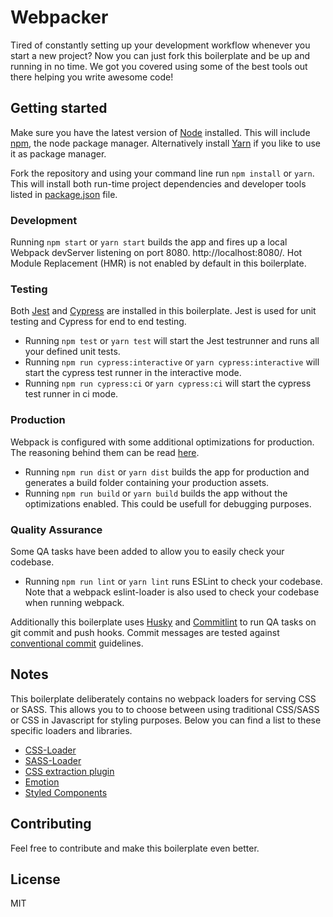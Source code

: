 # Webpacker
Tired of constantly setting up your development workflow whenever you start a new project? Now you can just fork this boilerplate and be up and running in no time. We got you covered using some of the best tools out there helping you write awesome code!

## Getting started
Make sure you have the latest version of [Node](https://nodejs.org/en/) installed. This will include [npm](https://www.npmjs.com/), the node package manager. Alternatively install [Yarn](https://yarnpkg.com/lang/en/) if you like to use it as package manager.

Fork the repository and using your command line run `npm install` or `yarn`.
This will install both run-time project dependencies and developer tools listed in [package.json](package.json) file.

### Development
Running `npm start` or `yarn start` builds the app and fires up a local Webpack devServer listening on port 8080. http://localhost:8080/. Hot Module Replacement (HMR) is not enabled by default in this boilerplate.

### Testing
Both [Jest](https://jestjs.io/) and [Cypress](https://www.cypress.io/) are installed in this boilerplate. Jest is used for unit testing and Cypress for end to end testing.

* Running `npm test` or `yarn test` will start the Jest testrunner and runs all your defined unit tests. 
* Running `npm run cypress:interactive` or `yarn cypress:interactive` will start the cypress test runner in the interactive mode.
* Running `npm run cypress:ci` or `yarn cypress:ci` will start the cypress test runner in ci mode.

### Production
Webpack is configured with some additional optimizations for production. The reasoning behind them can be read [here](#webpack).

* Running `npm run dist` or `yarn dist` builds the app for production and generates a build folder containing your production assets.
* Running `npm run build` or `yarn build` builds the app without the optimizations enabled. This could be usefull for debugging purposes.

### Quality Assurance
Some QA tasks have been added to allow you to easily check your codebase.

* Running `npm run lint` or `yarn lint` runs ESLint to check your codebase. Note that a webpack eslint-loader is also used to check your codebase when running webpack.

Additionally this boilerplate uses [Husky](https://github.com/typicode/husky) and [Commitlint](https://commitlint.js.org/#/guides-local-setup) to run QA tasks on git commit and push hooks. Commit messages are tested against [conventional commit](https://www.conventionalcommits.org) guidelines.

## Notes
This boilerplate deliberately contains no webpack loaders for serving CSS or SASS. This allows you to to choose between using traditional CSS/SASS or CSS in Javascript for styling purposes. Below you can find a list to these specific loaders and libraries.

* [CSS-Loader](https://github.com/webpack-contrib/css-loader)
* [SASS-Loader](https://github.com/webpack-contrib/sass-loader)
* [CSS extraction plugin](https://github.com/webpack-contrib/mini-css-extract-plugin)
* [Emotion](https://emotion.sh/docs/introduction)
* [Styled Components](https://www.styled-components.com/)

## Contributing
Feel free to contribute and make this boilerplate even better.

## License
MIT

